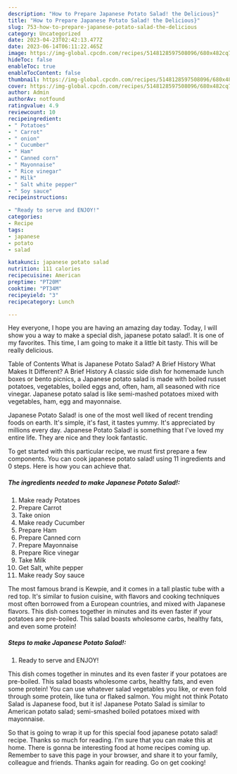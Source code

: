 ```yaml
---
description: "How to Prepare Japanese Potato Salad! the Delicious}"
title: "How to Prepare Japanese Potato Salad! the Delicious}"
slug: 753-how-to-prepare-japanese-potato-salad-the-delicious
category: Uncategorized
date: 2023-04-23T02:42:13.477Z
date: 2023-06-14T06:11:22.465Z
image: https://img-global.cpcdn.com/recipes/5148128597508096/680x482cq70/japanese-potato-salad-recipe-main-photo.jpg
hideToc: false
enableToc: true
enableTocContent: false
thumbnail: https://img-global.cpcdn.com/recipes/5148128597508096/680x482cq70/japanese-potato-salad-recipe-main-photo.jpg
cover: https://img-global.cpcdn.com/recipes/5148128597508096/680x482cq70/japanese-potato-salad-recipe-main-photo.jpg
author: Admin
authorAv: notfound
ratingvalue: 4.9
reviewcount: 10
recipeingredient:
- " Potatoes"
- " Carrot"
- " onion"
- " Cucumber"
- " Ham"
- " Canned corn"
- " Mayonnaise"
- " Rice vinegar"
- " Milk"
- " Salt white pepper"
- " Soy sauce"
recipeinstructions:

- "Ready to serve and ENJOY!"
categories:
- Recipe
tags:
- japanese
- potato
- salad

katakunci: japanese potato salad 
nutrition: 111 calories
recipecuisine: American
preptime: "PT20M"
cooktime: "PT34M"
recipeyield: "3"
recipecategory: Lunch

---
```



Hey everyone, I hope you are having an amazing day today. Today, I will show you a way to make a special dish, japanese potato salad!. It is one of my favorites. This time, I am going to make it a little bit tasty. This will be really delicious.

Table of Contents What is Japanese Potato Salad? A Brief History What Makes It Different? A Brief History A classic side dish for homemade lunch boxes or bento picnics, a Japanese potato salad is made with boiled russet potatoes, vegetables, boiled eggs and, often, ham, all seasoned with rice vinegar. Japanese potato salad is like semi-mashed potatoes mixed with vegetables, ham, egg and mayonnaise.

Japanese Potato Salad! is one of the most well liked of recent trending foods on earth. It's simple, it's fast, it tastes yummy. It's appreciated by millions every day. Japanese Potato Salad! is something that I've loved my entire life. They are nice and they look fantastic.


To get started with this particular recipe, we must first prepare a few components. You can cook japanese potato salad! using 11 ingredients and 0 steps. Here is how you can achieve that.

<!--inarticleads1-->

##### The ingredients needed to make Japanese Potato Salad!:

1. Make ready  Potatoes
1. Prepare  Carrot
1. Take  onion
1. Make ready  Cucumber
1. Prepare  Ham
1. Prepare  Canned corn
1. Prepare  Mayonnaise
1. Prepare  Rice vinegar
1. Take  Milk
1. Get  Salt, white pepper
1. Make ready  Soy sauce


The most famous brand is Kewpie, and it comes in a tall plastic tube with a red top. It&#39;s similar to fusion cuisine, with flavors and cooking techniques most often borrowed from a European countries, and mixed with Japanese flavors. This dish comes together in minutes and its even faster if your potatoes are pre-boiled. This salad boasts wholesome carbs, healthy fats, and even some protein! 

<!--inarticleads2-->

##### Steps to make Japanese Potato Salad!:


1. Ready to serve and ENJOY!

This dish comes together in minutes and its even faster if your potatoes are pre-boiled. This salad boasts wholesome carbs, healthy fats, and even some protein! You can use whatever salad vegetables you like, or even fold through some protein, like tuna or flaked salmon. You might not think Potato Salad is Japanese food, but it is! Japanese Potato Salad is similar to American potato salad; semi-smashed boiled potatoes mixed with mayonnaise. 

So that is going to wrap it up for this special food japanese potato salad! recipe. Thanks so much for reading. I'm sure that you can make this at home. There is gonna be interesting food at home recipes coming up. Remember to save this page in your browser, and share it to your family, colleague and friends. Thanks again for reading. Go on get cooking!
